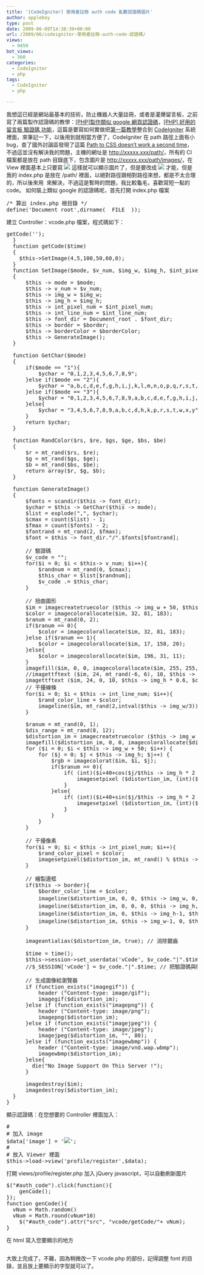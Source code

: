 ```yaml
---
title: '[CodeIgniter] 使用者註冊 auth code 亂數認證碼圖片'
author: appleboy
type: post
date: 2009-06-09T14:38:39+00:00
url: /2009/06/codeigniter-使用者註冊-auth-code-認證碼/
views:
  - 9450
bot_views:
  - 560
categories:
  - CodeIgniter
  - php
tags:
  - CodeIgniter
  - php

---
```

我想這已經是網站最基本的技術，防止機器人大量註冊，或者是灌爆留言板，之前寫了兩篇製作認證碼的教學：[[PHP]製作類似 google 網頁認證碼][1]，[[PHP] 好用的留言板 驗證碼 功能][2]，這篇是要寫如何實做把[第一篇教學][1]整合到 [CodeIgniter][3] 系統裡面，來筆記一下，以後用到就相當方便了，CodeIgniter 在 path 路徑上面有小 bug，查了國外討論區發現了這篇 [Path to CSS doesn’t work a second time][4]，不過這並沒有解決我的問題，主機的網址是 <span style="color: #0000ff;">http://xxxxx.xxx/path/</span>，所有的 CI 檔案都是放在 path 目錄底下，包含圖片是 <span style="color: #0000ff;">http://xxxxx.xxx/path/images/</span>，在 View 裡面基本上只要寫 <span style="color: #008000;"><img src='/images/xx.gif'></span> 這樣就可以顯示圖片了，但是要改成 <span style="color: #008000;"><img src='/path/images/xx.gif'></span> 才能，但是我的 index.php 是放在 /path/ 裡面，以絕對路徑跟相對路徑來想，都是不太合理的，所以後來用 <span style="color: #ff0000;"><img src="<?=base_url();?>public/images/find.png" alt="" /></span> 來解決，不過這是暫時的問題，我比較龜毛，喜歡寫短一點的 code。 如何裝上類似 google 的認證碼呢，首先打開 index.php 檔案 

<pre class="brush: php; title: ; notranslate" title="">/* 算出 index.php 根目錄 */
define('Document_root',dirname(__FILE__));
</pre>

<!--more--> 建立 Controller：vcode.php 檔案，程式碼如下： 

<pre class="brush: php; title: ; notranslate" title=""><?php
class Vcode extends Controller {

  var $mode;          // 1.文字模式, 2.字母模式, 3.文字字母混合模式, 4.其他文字字母優化模式
  var $v_num;         // 驗證碼個數
  var $img_w;         // 圖像寬度
  var $img_h;         // 圖像高度
  var $int_pixel_num; // 干擾像數個數
  var $int_line_num;  // 干擾線條數量
  var $font_dir;      // 字型文件路徑
  var $border;        // 圖像邊框
  var $borderColor;   // 圖像邊框顏色
  
  function __construct()
  {
    parent::Controller(); 
		//session_start();
		
  }
  function index()
  {
    $this->getCode('');
  }
  function getCode($time)
  {
    $this->SetImage(4,5,100,50,60,0);
  }
  function SetImage($mode, $v_num, $img_w, $img_h, $int_pixel_num, $int_line_num, $font_dir = '/tool/font', $border=false, $borderColor='0,0,0')
  {
      $this -> mode = $mode;
      $this -> v_num = $v_num;
      $this -> img_w = $img_w;
      $this -> img_h = $img_h;
      $this -> int_pixel_num = $int_pixel_num;
      $this -> int_line_num = $int_line_num;
      $this -> font_dir = Document_root . $font_dir;
      $this -> border = $border;
      $this -> borderColor = $borderColor;
      $this -> GenerateImage();
  }

  function GetChar($mode)
  {
      if($mode == "1"){
          $ychar = "0,1,2,3,4,5,6,7,8,9";
      }else if($mode == "2"){
          $ychar = "a,b,c,d,e,f,g,h,i,j,k,l,m,n,o,p,q,r,s,t,u,v,w,x,y,z";
      }else if($mode == "3"){
          $ychar = "0,1,2,3,4,5,6,7,8,9,a,b,c,d,e,f,g,h,i,j,k,l,m,n,o,p,q,r,s,t,u,v,w,x,y,z";
      }else{
          $ychar = "3,4,5,6,7,8,9,a,b,c,d,h,k,p,r,s,t,w,x,y";
      }
      return $ychar;
  }

  function RandColor($rs, $re, $gs, $ge, $bs, $be)
  {
      $r = mt_rand($rs, $re);
      $g = mt_rand($gs, $ge);
      $b = mt_rand($bs, $be);
      return array($r, $g, $b);
  }

  function GenerateImage()
  {
      $fonts = scandir($this -> font_dir);
      $ychar = $this -> GetChar($this -> mode);
      $list = explode(",", $ychar);
      $cmax = count($list) - 1;
      $fmax = count($fonts) - 2;
      $fontrand = mt_rand(2, $fmax);
      $font = $this -> font_dir."/".$fonts[$fontrand];

      // 驗證碼
      $v_code = "";
      for($i = 0; $i < $this-> v_num; $i++){  
          $randnum = mt_rand(0, $cmax);
          $this_char = $list[$randnum];
          $v_code .= $this_char;
      }

      // 扭曲圖形
      $im = imagecreatetruecolor ($this -> img_w + 50, $this -> img_h);
      $color = imagecolorallocate($im, 32, 81, 183);
      $ranum = mt_rand(0, 2);
      if($ranum == 0){
          $color = imagecolorallocate($im, 32, 81, 183);
      }else if($ranum == 1){
          $color = imagecolorallocate($im, 17, 158, 20);
      }else{
          $color = imagecolorallocate($im, 196, 31, 11);
      }
      imagefill($im, 0, 0, imagecolorallocate($im, 255, 255, 255) );
      //imagettftext ($im, 24, mt_rand(-6, 6), 10, $this -> img_h * 0.6, $color, $font, $v_code);
      imagettftext ($im, 24, 0, 10, $this -> img_h * 0.6, $color, $font, $v_code);
      // 干擾線條
      for($i = 0; $i < $this -> int_line_num; $i++){
          $rand_color_line = $color;
          imageline($im, mt_rand(2,intval($this -> img_w/3)), mt_rand(10,$this -> img_h - 10), mt_rand(intval($this -> img_w - ($this -> img_w/3) + 50),$this -> img_w), mt_rand(0,$this -> img_h), $rand_color_line);
      }

      $ranum = mt_rand(0, 1);
      $dis_range = mt_rand(8, 12);
      $distortion_im = imagecreatetruecolor ($this -> img_w * 1.5 ,$this -> img_h);        
      imagefill($distortion_im, 0, 0, imagecolorallocate($distortion_im, 255, 255, 255));
      for ($i = 0; $i < $this -> img_w + 50; $i++) {
          for ($j = 0; $j < $this -> img_h; $j++) {
              $rgb = imagecolorat($im, $i, $j);
              if($ranum == 0){
                  if( (int)($i+40+cos($j/$this -> img_h * 2 * M_PI) * 10) <= imagesx($distortion_im) && (int)($i+20+cos($j/$this -> img_h * 2 * M_PI) * 10) >=0 ) {
                      imagesetpixel ($distortion_im, (int)($i+10+cos($j/$this -> img_h * 2 * M_PI - M_PI * 0.4) * $dis_range), $j, $rgb);
                  }
              }else{
                  if( (int)($i+40+sin($j/$this -> img_h * 2 * M_PI) * 10) <= imagesx($distortion_im) && (int)($i+20+sin($j/$this -> img_h * 2 * M_PI) * 10) >=0 ) {
                      imagesetpixel ($distortion_im, (int)($i+10+sin($j/$this -> img_h * 2 * M_PI - M_PI * 0.4) * $dis_range), $j, $rgb);
                  }
              }
          }
      }

      // 干擾像素
      for($i = 0; $i < $this -> int_pixel_num; $i++){
          $rand_color_pixel = $color;
          imagesetpixel($distortion_im, mt_rand() % $this -> img_w + 20, mt_rand() % $this -> img_h, $rand_color_pixel);
      }

      // 繪製邊框
      if($this -> border){
          $border_color_line = $color;
          imageline($distortion_im, 0, 0, $this -> img_w, 0, $border_color_line); // 上橫
          imageline($distortion_im, 0, 0, 0, $this -> img_h, $border_color_line); // 左豎
          imageline($distortion_im, 0, $this -> img_h-1, $this -> img_w, $this -> img_h-1, $border_color_line); // 下橫
          imageline($distortion_im, $this -> img_w-1, 0, $this -> img_w-1, $this -> img_h, $border_color_line); // 右豎
      }

      imageantialias($distortion_im, true); // 消除鋸齒

      $time = time();
      $this->session->set_userdata('vCode', $v_code."|".$time);
      //$_SESSION['vCode'] = $v_code."|".$time; // 把驗證碼與時間賦與給 $_SESSION[vCode], 時間欄位可以驗證是否超時

      // 生成圖像給瀏覽器
      if (function_exists("imagegif")) {
          header ("Content-type: image/gif");
          imagegif($distortion_im);
      }else if (function_exists("imagepng")) {
          header ("Content-type: image/png");
          imagepng($distortion_im);
      }else if (function_exists("imagejpeg")) {
          header ("Content-type: image/jpeg");
          imagejpeg($distortion_im, "", 80);
      }else if (function_exists("imagewbmp")) {
          header ("Content-type: image/vnd.wap.wbmp");
          imagewbmp($distortion_im);
      }else{
        die("No Image Support On This Server !");
      }

      imagedestroy($im);
      imagedestroy($distortion_im);
  }  
}
</pre> 顯示認證碼：在您想要的 Controller 裡面加入： 

<pre class="brush: php; title: ; notranslate" title="">#
# 加入 image
$data['image'] = '<img id="auth_code" src="'.base_url().'vcode" />';
#
# 放入 Viewer 裡面
$this->load->view('profile/register',$data);</pre> 打開 views/profile/register.php 加入 jQuery javascript，可以自動刷新圖片 

<pre class="brush: jscript; title: ; notranslate" title="">$("#auth_code").click(function(){
	genCode();
});
function genCode(){
  vNum = Math.random()
  vNum = Math.round(vNum*10)
	$("#auth_code").attr("src", "<?=base_url()?>vcode/getCode/"+ vNum);
}</pre> 在 html 寫入您要顯示的地方 

<pre class="brush: php; title: ; notranslate" title=""><?=$image?></pre> 大致上完成了，不難，因為稍微改一下 vcode.php 的部份，記得調整 font 的目錄，並且放上要顯示的字型就可以了。

 [1]: http://blog.wu-boy.com/2009/01/05/701/
 [2]: http://blog.wu-boy.com/2008/10/28/572/
 [3]: http://www.codeigniter.com.tw/
 [4]: http://codeigniter.com/forums/viewthread/63915/